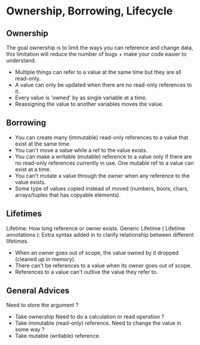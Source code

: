 # Ownership, Borrowing, Lifecycle

## Ownership

The goal ownership is to limit the ways you can reference and change data, this limitation will reduce the number of bugs + make your code easier to understand.

- Multiple things can refer to a value at the same time but they are all read-only.
- A value can only be updated when there are no read-only references to it.
- Every value is 'owned' by as single variable at a time.
- Reassigning the value to another variables moves the value.

## Borrowing

- You can create many (immutable) read-only references to a value that exist at the same time.
- You can't move a value while a ref to the value exists.
- You can make a writable (mutable) reference to a value only if there are no read-only references currently in use. One mutable ref to a value can exist at a time.
- You can't mutate a value through the owner when any reference to the value exists.
- Some type of values copied instead of moved (numbers, bools, chars, arrays/tuples that has copyable elements).

## Lifetimes

Lifetime: How long reference or owner exists.
Generic Lifetime ( Lifetime annotations ): Extra syntax added in to clarify relationship between different lifetimes.

- When an owner goes out of scope, the value owned by it dropped (cleaned up in memory).
- There can't be references to a value when its owner goes out of scope.
- References to a value can't outlive the value they refer to.

## General Advices

Need to store the argument ?
- Take ownership
Need to do a calculation or read operation ?
- Take immutable (read-only) reference.
Need to change the value in some way ?
- Take mutable (writable) reference.
